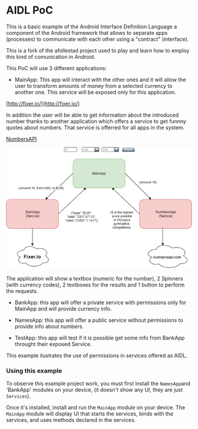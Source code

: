 # AIDL PoC

This is a basic example of the Android Interface Definition Language a component of the Android framework
that allows to separate apps (processes) to communicate with each other using a "contract" (interface).

This is a fork of the afollestad project used to play and learn how to employ this kind of comunication in Android.

This PoC will use 3 different applications:

- MainApp: This app will interact with the other ones and it will allow the user to transform amounts of money from a selected currency to another one. This service will be exposed only for this application.

[http://fixer.io/](http://fixer.io/)

In addition the user will be able to get information about the introduced number thanks to another application which offers a service to get funnny quotes about numbers. That service is offerred for all apps in the system.

[NumbersAPI](http://numbersapi.com/)

<p align="center">
  <img src="https://github.com/elloza/AIDL-PoC/blob/master/images/AIDL.png">
</p>

The application will show a textbox (numeric for the number), 2 Spinners (with currency codes), 2 textboxes for the results and 1 button to perform the requests.

- BankApp: this app will offer a private service with permissions only for MainApp and will provide currency info.

- NamesApp: this app will offer a public service without permissions to provide info about numbers.

- TestApp: this app will test if it is possible get some info from BankApp throught their exposed Service.

This example ilustrates the use of permissions in services offered as AIDL.

### Using this example

To observe this example project work, you must first install the `NamesApp`and 'BankApp' modules on your device, 
(it doesn't show any UI, they are just `Services`). 

Once it's installed, install and run the `MainApp` module on your device. The `MainApp` module will display UI that starts the services, binds with the services, and uses methods declared in the services.
